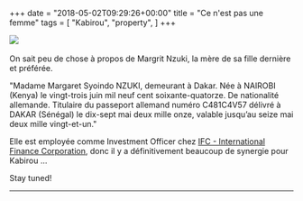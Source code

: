 +++
date = "2018-05-02T09:29:26+00:00"
title = "Ce n'est pas une femme"
tags = [
    "Kabirou",
    "property",
]
+++
<div class="container" style="width:auto">
  <a target="blank" href="https://res.cloudinary.com/vincentstradic/image/upload/v1525861905/family/nzukipic.jpg">
    <img src="http://res.cloudinary.com/vincentstradic/image/upload/c_scale,q_100,w_195/v1525861905/family/nzukipic.jpg" style="max-width:100%">
  </a>
</div>
<br>
On sait peu de chose à propos de Margrit Nzuki, la mère de sa fille dernière et préférée.

<!--more-->
<p>"Madame Margaret Syoindo NZUKI, demeurant à Dakar. Née à NAIROBI (Kenya) le vingt-trois juin mil neuf cent soixante-quatorze.
De nationalité allemande.
Titulaire du passeport allemand numéro C481C4V57 délivré à DAKAR (Sénégal) le dix-sept mai
deux mille onze, valable jusqu’au seize mai deux mille vingt-et-un."

Elle est employée comme Investment Officer chez [IFC - International Finance Corporation](https://www.ifc.org/), donc il y a définitivement beaucoup de synergie pour Kabirou ...


Stay tuned!




<hr>
